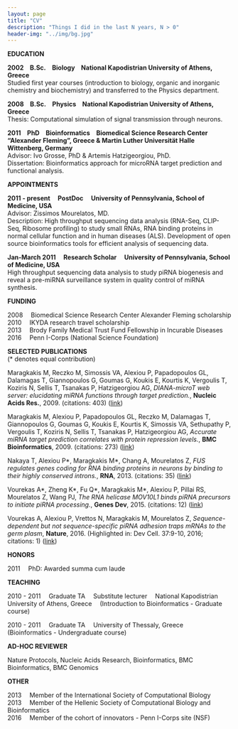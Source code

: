 ```yaml
---
layout: page
title: "CV"
description: "Things I did in the last N years, N > 0"
header-img: "../img/bg.jpg"
---
```


**EDUCATION**

**2002&emsp;B.Sc.&emsp;Biology&emsp;National Kapodistrian University of Athens, Greece**  
Studied first year courses (introduction to biology, organic and inorganic chemistry and biochemistry) and transferred to the Physics department.

**2008&emsp;B.Sc.&emsp;Physics&emsp;National Kapodistrian University of Athens, Greece**  
Thesis: Computational simulation of signal transmission through neurons.

**2011&emsp;PhD&emsp;Bioinformatics&emsp;Biomedical Science Research Center “Alexander Fleming”, Greece & Martin Luther Universität Halle Wittenberg, Germany**  
Advisor: Ivo Grosse, PhD & Artemis Hatzigeorgiou, PhD.  
Dissertation: Bioinformatics approach for microRNA target prediction and functional analysis.  

**APPOINTMENTS**

**2011 - present&emsp;    PostDoc&emsp;    University of Pennsylvania, School of Medicine, USA**  
Advisor: Zissimos Mourelatos, MD.  
Description: High throughput sequencing data analysis (RNA-Seq, CLIP-Seq, Ribosome profiling) to study small RNAs, RNA binding proteins in normal cellular function and in human diseases (ALS). Development of open source bioinformatics tools for efficient analysis of sequencing data.

**Jan-March 2011&emsp;   Research Scholar&emsp;    University of Pennsylvania, School of Medicine, USA**  
High throughput sequencing data analysis to study piRNA biogenesis and reveal a pre-miRNA surveillance system in quality control of miRNA synthesis.

**FUNDING**

2008&emsp; Biomedical Science Research Center Alexander Fleming scholarship  
2010&emsp; IKYDA research travel scholarship  
2013&emsp; Brody Family Medical Trust Fund Fellowship in Incurable Diseases  
2016&emsp; Penn I-Corps (National Science Foundation)  

**SELECTED PUBLICATIONS**  
(* denotes equal contribution)

Maragkakis M, Reczko M, Simossis VA, Alexiou P, Papadopoulos GL, Dalamagas T, Giannopoulos G, Goumas G, Koukis E, Kourtis K, Vergoulis T, Koziris N, Sellis T, Tsanakas P, Hatzigeorgiou AG, *DIANA-microT web server: elucidating miRNA functions through target prediction.*, **Nucleic Acids Res.**, 2009. (citations: 403)
([link](http://nar.oxfordjournals.org/content/37/suppl_2/W273.abstract))

Maragkakis M, Alexiou P, Papadopoulos GL, Reczko M, Dalamagas T, Giannopoulos G, Goumas G, Koukis E, Kourtis K, Simossis VA, Sethupathy P, Vergoulis T, Koziris N, Sellis T, Tsanakas P, Hatzigeorgiou AG, *Accurate miRNA target prediction correlates with protein repression levels.*, **BMC Bioinformatics**, 2009. (citations: 273)
([link](http://bmcbioinformatics.biomedcentral.com/articles/10.1186/1471-2105-10-295))

Nakaya T, Alexiou P\*, Maragkakis M\*, Chang A, Mourelatos Z, *FUS regulates genes coding for RNA binding proteins in neurons by binding to their highly conserved introns.*, **RNA**, 2013. (citations: 35)
([link](http://rnajournal.cshlp.org/content/19/4/498.abstract))

Vourekas A\*, Zheng K\*, Fu Q\*, Maragkakis M\*, Alexiou P, Pillai RS, Mourelatos Z, Wang PJ, *The RNA helicase MOV10L1 binds piRNA precursors to initiate piRNA processing.*, **Genes Dev**, 2015. (citations: 12)
([link](http://genesdev.cshlp.org/content/early/2015/03/10/gad.254631.114))

Vourekas A, Alexiou P, Vrettos N, Maragkakis M, Mourelatos Z, *Sequence-dependent but not sequence-specific piRNA adhesion traps mRNAs to the germ plasm*, **Nature**, 2016. (Highlighted in: Dev Cell. 37:9-10, 2016; citations: 1)
([link](http://www.nature.com/nature/journal/v531/n7594/full/nature17150.html))

**HONORS**

2011&emsp; PhD: Awarded summa cum laude

**TEACHING**

2010 - 2011&emsp; Graduate TA&emsp; Substitute lecturer&emsp; National Kapodistrian University of Athens, Greece&emsp; (Introduction to Bioinformatics - Graduate course)

2010 - 2011&emsp; Graduate TA&emsp; University of Thessaly, Greece&emsp; (Bioinformatics - Undergraduate course)

**AD-HOC REVIEWER**

Nature Protocols, Nucleic Acids Research, Bioinformatics, BMC Bioinformatics, BMC Genomics

**OTHER**

2013&emsp; Member of the International Society of Computational Biology  
2013&emsp; Member of the Hellenic Society of Computational Biology and Bioinformatics  
2016&emsp; Member of the cohort of innovators - Penn I-Corps site (NSF)  
